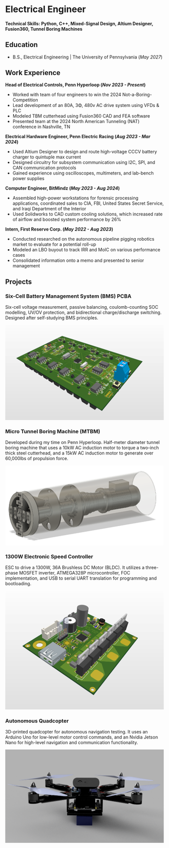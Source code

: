 # Electrical Engineer

#### Technical Skills: Python, C++, Mixed-Signal Design, Altium Designer, Fusion360, Tunnel Boring Machines

## Education
- B.S., Electrical Engineering | The University of Pennsylvania (_May 2027_)             		

## Work Experience
**Head of Electrical Controls, Penn Hyperloop (_Nov 2023 - Present_)**
- Worked with team of four engineers to win the 2024 Not-a-Boring-Competition
- Lead development of an 80A, 3Φ, 480v AC drive system using VFDs & PLC
- Modeled TBM cutterhead using Fusion360 CAD and FEA software
- Presented team at the 2024 North American Tunneling (NAT) conference in Nashville, TN

**Electrical Hardware Engineer, Penn Electric Racing (_Aug 2023 - Mar 2024_)**
- Used Altium Designer to design and route high-voltage CCCV battery charger to quintuple max current
- Designed circuitry for subsystem communication using I2C, SPI, and CAN communication protocols
- Gained experience using oscilloscopes, multimeters, and lab-bench power supplies

**Computer Engineer, BitMindz (_May 2023 - Aug 2024_)**
- Assembled high-power workstations for forensic processing applications, coordinated sales to CIA, FBI, United States Secret Service, and Iraqi Department of the Interior
- Used Solidworks to CAD custom cooling solutions, which increased rate of airflow and boosted system performance by 26%

**Intern, First Reserve Corp. (_May 2022 - Aug 2023_)**
- Conducted researched on the autonomous pipeline pigging robotics market to evaluate for a potential roll-up
- Modeled an LBO buyout to track IRR and MoIC on various performance cases
- Consolidated information onto a memo and presented to senior management

## Projects

### Six-Cell Battery Management System (BMS) PCBA

Six-cell voltage measurement, passive balancing, coulomb-counting SOC modelling, UV/OV protection, and bidirectional charge/discharge switching. Designed after self-studying BMS principles.

![Battery Management System](/assets/bms.png)

### Micro Tunnel Boring Machine (MTBM)

Developed during my time on Penn Hyperloop. Half-meter diameter tunnel boring machine that uses a 10kW AC induction motor to torque a two-inch thick steel cutterhead, and a 15kW AC induction motor to generate over 60,000lbs of propulsion force.

![Tunnel Boring Machine](/assets/tbm.png)

### 1300W Electronic Speed Controller

ESC to drive a 1300W, 36A Brushless DC Motor (BLDC). It utilizes a three-phase MOSFET inverter, ATMEGA328P microcontroller, FOC implementation, and USB to serial UART translation for programming and bootloading.

![Electronic Speed Controller](/assets/esc.png)

### Autonomous Quadcopter

3D-printed quadcopter for autonomous navigation testing. It uses an Arduino Uno for low-level motor control commands, and an Nvidia Jetson Nano for high-level navigation and communication functionality.

![Autonomous Quadcopter](/assets/drone.png)

